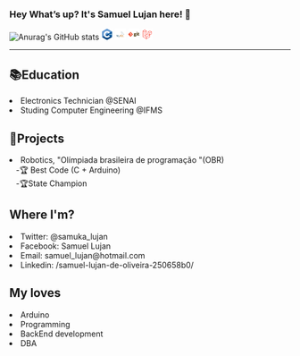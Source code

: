 ### Hey What’s up? It's Samuel Lujan here! 👋
![Anurag's GitHub stats](https://github-readme-stats.vercel.app/api?username=samuel-lujan&count_private=true)
<code><img height="20" src="https://raw.githubusercontent.com/github/explore/80688e429a7d4ef2fca1e82350fe8e3517d3494d/topics/cpp/cpp.png"></code>
<code><img height="20" src="https://raw.githubusercontent.com/github/explore/80688e429a7d4ef2fca1e82350fe8e3517d3494d/topics/mysql/mysql.png"></code>
<code><img height="20" src="https://raw.githubusercontent.com/github/explore/80688e429a7d4ef2fca1e82350fe8e3517d3494d/topics/git/git.png"></code>
<code><img height="20" src="https://raw.githubusercontent.com/github/explore/80688e429a7d4ef2fca1e82350fe8e3517d3494d/topics/laravel/laravel.png"></code>
<hr>
<h2>📚Education</h2>
  <li>Electronics Technician @SENAI</li>
  <li>Studing Computer Engineering @IFMS</li>
<h2>🧪Projects</h2>
  <li>Robotics, "Olímpiada brasileira de programação "(OBR)</li>
      &nbsp;&nbsp;&nbsp;-🏆 Best Code (C + Arduino)
      <br>&nbsp;&nbsp;&nbsp;-🏆State Champion 
<h2>Where I'm?</h2>
  <li>Twitter: @samuka_lujan</li>
  <li>Facebook: Samuel Lujan</li>
  <li>Email: samuel_lujan@hotmail.com</li>
  <li>Linkedin: /samuel-lujan-de-oliveira-250658b0/</li>
  
 <h2>My loves</h2>
  <li>Arduino</li>
  <li>Programming</li>
  <li>BackEnd development</li>
  <li>DBA</li>
<!--
**samuel-lujan/samuel-lujan** is a ✨ _special_ ✨ repository because its `README.md` (this file) appears on your GitHub profile.

Here are some ideas to get you started:


- 🌱 I’m currently learning ...
- 👯 I’m looking to collaborate on ...
- 🤔 I’m looking for help with ...
- 💬 Ask me about ...
- 📫 How to reach me: ...
- 😄 Pronouns: ...
- ⚡ Fun fact: ...
-->

